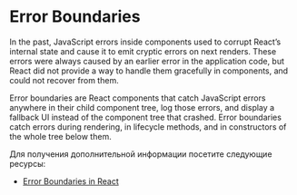 # Error Boundaries

In the past, JavaScript errors inside components used to corrupt React’s internal state and cause it to emit cryptic errors on next renders. These errors were always caused by an earlier error in the application code, but React did not provide a way to handle them gracefully in components, and could not recover from them.

Error boundaries are React components that catch JavaScript errors anywhere in their child component tree, log those errors, and display a fallback UI instead of the component tree that crashed. Error boundaries catch errors during rendering, in lifecycle methods, and in constructors of the whole tree below them.

Для получения дополнительной информации посетите следующие ресурсы:

- [Error Boundaries in React](https://react.dev/reference/react/Component#catching-rendering-errors-with-an-error-boundary)
